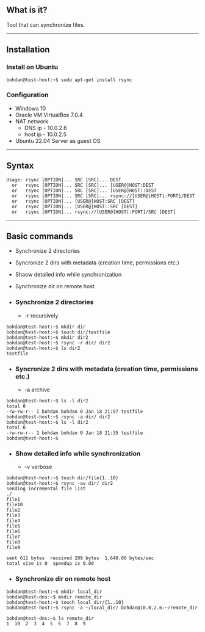 ## What is it?

Tool that can synchronize files.

***
## Installation

### Install on Ubuntu 
```
bohdan@test-host:~$ sudo apt-get install rsync
```

### Configuration
- Windows 10
- Oracle VM VirtualBox 7.0.4
- NAT network
	- DNS ip    - 10.0.2.6
	- host ip   - 10.0.2.5
- Ubuntu 22.04 Server as guest OS

***
## Syntax

```
Usage: rsync [OPTION]... SRC [SRC]... DEST
  or   rsync [OPTION]... SRC [SRC]... [USER@]HOST:DEST
  or   rsync [OPTION]... SRC [SRC]... [USER@]HOST::DEST
  or   rsync [OPTION]... SRC [SRC]... rsync://[USER@]HOST[:PORT]/DEST
  or   rsync [OPTION]... [USER@]HOST:SRC [DEST]
  or   rsync [OPTION]... [USER@]HOST::SRC [DEST]
  or   rsync [OPTION]... rsync://[USER@]HOST[:PORT]/SRC [DEST]
```

***
## Basic commands

- Synchronize 2 directories
- Syncronize 2 dirs with metadata (creation time, permissions etc.)
- Shaow detailed info while synchronization
- Synchronize dir on remote host

- ###  Synchronize 2 directories
	- -r recursively
```
bohdan@test-host:~$ mkdir dir
bohdan@test-host:~$ touch dir/testfile
bohdan@test-host:~$ mkdir dir2
bohdan@test-host:~$ rsync -r dir/ dir2
bohdan@test-host:~$ ls dir2
testfile
```

- ### Syncronize 2 dirs with metadata (creation time, permissions etc.)
	- -a archive
```
bohdan@test-host:~$ ls -l dir2
total 0
-rw-rw-r-- 1 bohdan bohdan 0 Jan 18 21:57 testfile
bohdan@test-host:~$ rsync -a dir/ dir2
bohdan@test-host:~$ ls -l dir2
total 0
-rw-rw-r-- 1 bohdan bohdan 0 Jan 18 21:35 testfile
bohdan@test-host:~$
```

- ### Show detailed info while synchronization
	- -v verbose
```
bohdan@test-host:~$ touch dir/file{1..10}
bohdan@test-host:~$ rsync -av dir/ dir2
sending incremental file list
./
file1
file10
file2
file3
file4
file5
file6
file7
file8
file9

sent 611 bytes  received 209 bytes  1,640.00 bytes/sec
total size is 0  speedup is 0.00
```

- ### Synchronize dir on remote host
```
bohdan@test-host:~$ mkdir local_dir
bohdan@test-dns:~$ mkdir remote_dir
bohdan@test-host:~$ touch local_dir/{1..10}
bohdan@test-host:~$ rsync -a ~/local_dir/ bohdan@10.0.2.6:~/remote_dir

bohdan@test-dns:~$ ls remote_dir
1  10  2  3  4  5  6  7  8  9
```